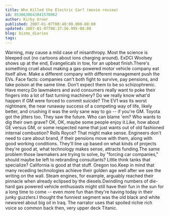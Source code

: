```yaml
---
title: Who Killed the Electric Car? (movie review)
id: 8536630643841578962
author: Kirby Urner
published: 2007-01-07T08:40:00.000-08:00
updated: 2007-01-07T08:37:56.995-08:00
blog: bizmo_diaries
tags: 
---
```


Warning, may cause a mild case of misanthropy.  Most the science is bleeped out (no cartoons about ions charging around).  ExDCI Woolsey shows up at the end, Evangelicals in tow, for an upbeat finish.There's something cruel about making a gas-powered motor vehicle company eat itself alive.  Make a different company with different management push the EVs.  Face facts: companies can't both fight to survive, pay pensions, and take poison at the same time.  Don't expect them to be so schizophrenic.  Have mercy.Do lawmakers and avid consumers really want to poke their fingers into a lot of fast turning machinery? Do we really know what'd happen if GM were forced to commit suicide?  The EV1 was its worst nightmare, the near runaway success of a competing way of life, likely better, and crushing it was the only sane way to go -- if you're GM.  Toyota got the jitters too.  They saw the future.  Who can blame 'em?  Who wants to dig their own grave? OK, OK, maybe some people enjoy it.Like, how about GE versus GM, or some respected name that just wants out of old fashioned internal combustion?  Rolls Royce? That might make sense.  Engineers don't need to care about brand, if their pensions move with them, along with good working conditions.  They'll line up based on what kinds of projects they're good at, what technology makes sense, attracts funding.The same problem those lawmakers are trying to solve, by "forcing car companies," should maybe be left to rebranding consultants?  Little think tanks that specialize?  California is good at that stuff.  Oregon too.Keep in mind that many receding technologies achieve their golden age well after we see the writing on the wall.  Steam engines, for example, arguably reached their pinnacle when already eclipsed by the diesels.Dwindling numbers of die-hard gas powered vehicle enthusiasts might still have their fun in the sun for a long time to come -- even more fun than they're having today in their junky guzzlers.I thought the funniest segment was the old black and white newsreel about big oil in Iraq.  The narrator uses that spoiled richie rich voice so common back then, very upper deck Titanic.